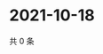 # 2021-10-18

共 0 条

<!-- BEGIN WEIBO -->
<!-- 最后更新时间 Mon Oct 18 2021 15:00:39 GMT+0800 (China Standard Time) -->

<!-- END WEIBO -->
